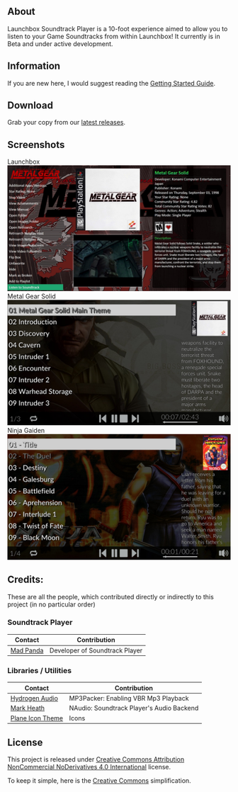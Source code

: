 ## About
Launchbox Soundtrack Player is a 10-foot experience aimed to allow you to listen to your Game Soundtracks from within Launchbox! 
It currently is in Beta and under active development.

## Information

If you are new here, I would suggest reading the [Getting Started Guide][getstarted].

## Download

Grab your copy from our [latest releases][releases].

## Screenshots

Launchbox
![](https://github.com/MadPandaDEV/Launchbox-Soundtrack-Player/blob/master/Wiki/Images/SS0.jpg)
Metal Gear Solid
![](https://github.com/MadPandaDEV/Launchbox-Soundtrack-Player/blob/master/Wiki/Images/SS1.jpg)
Ninja Gaiden
![](https://github.com/MadPandaDEV/Launchbox-Soundtrack-Player/blob/master/Wiki/Images/SS2.jpg)

## Credits:
These are all the people, which contributed directly or indirectly to this project (in no particular order)
### Soundtrack Player
| Contact| Contribution |
| --- | --- |
| [Mad Panda][MadPandaDEV]  | Developer of Soundtrack Player |

### Libraries / Utilities
| Contact| Contribution |
| --- | --- |
| [Hydrogen Audio][hydrogenaudio] | MP3Packer: Enabling VBR Mp3 Playback |
| [Mark Heath][markheath] | NAudio: Soundtrack Player's Audio Backend |
| [Plane Icon Theme][icons1] | Icons |

## License
This project is released under [Creative Commons Attribution NonCommercial NoDerivatives 4.0 International][license] license.

To keep it simple, here is the [Creative Commons][licensetldr1] simplification.

[licensetldr1]: https://creativecommons.org/licenses/by-nc-nd/4.0/?
[license]: https://github.com/MadPandaDEV/Launchbox-Soundtrack-Player/blob/master/License.md
[MadPandaDEV]: https://github.com/MadPandaDEV
[markheath]: https://markheath.net/
[hydrogenaudio]: http://wiki.hydrogenaud.io/index.php/MP3packer
[getstarted]: https://github.com/MadPandaDEV/Launchbox-Soundtrack-Player/wiki/Getting-Started
[releases]: https://github.com/MadPandaDEV/Launchbox-Soundtrack-Player/tree/master/Releases
[icons1]: https://github.com/wfpaisa/plane-icon-theme

